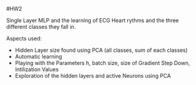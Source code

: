 #HW2

Single Layer MLP and the learning of ECG Heart rythms and the three different classes they fall in. 

Aspects used:
- Hidden Layer size found using PCA (all classes, sum of each classes)
- Automatic learning
- Playing with the Parameters h, batch size, size of Gradient Step Down, Intilization Values
- Exploration of the hidden layers and active Neurons using PCA
